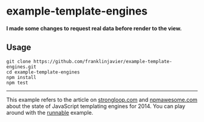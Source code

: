 example-template-engines
=========================

#### I made some changes to request real data before render to the view.


## Usage

    git clone https://github.com/franklinjavier/example-template-engines.git
    cd example-template-engines
    npm install
    npm test

---

>
This example refers to the article on [strongloop.com](http://) and [npmawesome.com](http://npmawesome.com/) about the state of JavaScript templating engines for 2014. You can play around with the [runnable](http://runnable.com/VFhUDXI1zuRccOxd/javascript-templating-engines-2014-for-node-js-jade-ejs-mustache-nunjucks-npmawesome-and-strongloop) example.
